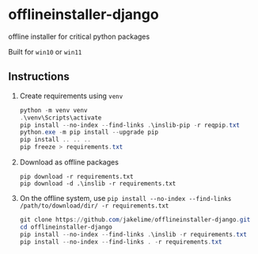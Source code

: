 # offlineinstaller-django
offline installer for critical python packages

Built for `win10` or `win11`

## Instructions

1. Create requirements using `venv`

   ```powershell
   python -m venv venv
   .\venv\Scripts\activate
   pip install --no-index --find-links .\inslib-pip -r reqpip.txt
   python.exe -m pip install --upgrade pip
   pip install .. .. .. 
   pip freeze > requirements.txt
   ```
   
1. Download as offline packages
 
   ```
   pip download -r requirements.txt
   pip download -d .\inslib -r requirements.txt
   ```
   

1. On the offline system, use `pip install --no-index --find-links /path/to/download/dir/ -r requirements.txt`

   ```powershell
   git clone https://github.com/jakelime/offlineinstaller-django.git
   cd offlineinstaller-django
   pip install --no-index --find-links .\inslib -r requirements.txt
   pip install --no-index --find-links . -r requirements.txt
   ```
